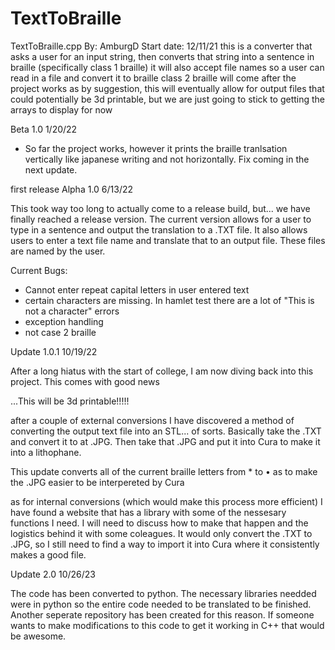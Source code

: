 # TextToBraille
 TextToBraille.cpp  By: AmburgD Start date: 12/11/21
this is a converter that asks a user for an input string, then converts that string into a sentence in braille (specifically class 1 braille)
it will also accept file names so a user can read in a file and convert it to braille
class 2 braille will come after the project works
as by suggestion, this will eventually allow for output files that could potentially be 3d printable, but we are just going to stick to
getting the arrays to display for now

Beta 1.0 1/20/22

* So far the project works, however it prints the braille tranlsation vertically like japanese writing and not horizontally. Fix coming in the next update.



first release Alpha 1.0 6/13/22

 This took way too long to actually come to a release build, but...
 we have finally reached a release version. The current version allows for a user to type in a sentence and output the translation to a .TXT file. 
 It also allows users to enter a text file name and translate that to an output file. These files are named by the user. 
 
 Current Bugs: 
*	Cannot enter repeat capital letters in user entered text
*	certain characters are missing. In hamlet test there are a lot of "This is not a character" errors
*   exception handling
*   not case 2 braille

Update 1.0.1 10/19/22

 After a long hiatus with the start of college, I am now diving back into this project. This comes with good news
 
 ...This will be 3d printable!!!!!
 
 after a couple of external conversions I have discovered a method of converting the output text file into an STL... of sorts.
 Basically take the .TXT and convert it to at .JPG. Then take that .JPG and put it into Cura to make it into a lithophane.
 
 This update converts all of the current braille letters from * to • as to make the .JPG easier to be interpereted by Cura
 
 as for internal conversions (which would make this process more efficient) I have found a website that has a library with some of the 
 nessesary functions I need. I will need to discuss how to make that happen and the logistics behind it with some coleagues. It would only convert
 the .TXT to .JPG, so I still need to find a way to import it into Cura where it consistently makes a good file. 

 Update 2.0 10/26/23

 The code has been converted to python. The necessary libraries needded were in python so the entire code needed to be translated to be finished. Another seperate repository has been created for this reason. If someone wants to make modifications to this code to get it working in C++ that would be awesome. 
